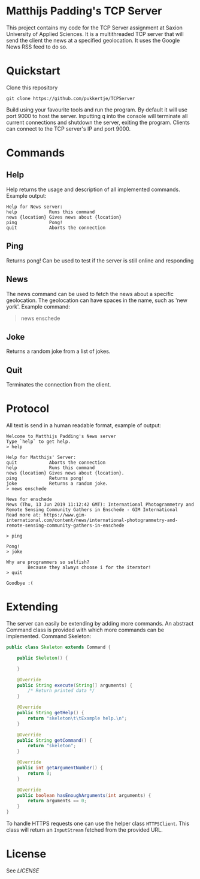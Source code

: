# Matthijs Padding's TCP Server
This project contains my code for the TCP Server assignment at Saxion University of Applied Sciences.
It is a multithreaded TCP server that will send the client the news at a specified geolocation. It uses the Google News
RSS feed to do so.

# Quickstart
Clone this repository

```git clone https://github.com/pukkertje/TCPServer```

Build using your favourite tools and run the program.
By default it will use port 9000 to host the server. Inputting q into the console will terminate all current connections
and shutdown the server, exiting the program. Clients can connect to the TCP server's IP and port 9000.

# Commands
## Help
Help returns the usage and description of all implemented commands. Example output:
```
Help for News server:  
help            Runs this command  
news {location} Gives news about {location}  
ping            Pong!  
quit            Aborts the connection  
```

## Ping
Returns pong! Can be used to test if the server is still online and responding

## News
The news command can be used to fetch the news about a specific geolocation. The geolocation can have spaces in the name,
such as 'new york'. Example command:
> news enschede

## Joke
Returns a random joke from a list of jokes.

## Quit
Terminates the connection from the client.

# Protocol
All text is send in a human readable format, example of output:
```
Welcome to Matthijs Padding's News server
Type `help` to get help.
> help

Help for Matthijs' Server:
quit            Aborts the connection
help            Runs this command
news {location} Gives news about {location}.
ping            Returns pong!
joke            Returns a random joke.
> news enschede

News for enschede
News (Thu, 13 Jun 2019 11:12:42 GMT): International Photogrammetry and Remote Sensing Community Gathers in Enschede - GIM International
Read more at: https://www.gim-international.com/content/news/international-photogrammetry-and-remote-sensing-community-gathers-in-enschede

> ping

Pong!
> joke

Why are programmers so selfish?
        Because they always choose i for the iterator!
> quit

Goodbye :(
```

# Extending
The server can easily be extending by adding more commands. An abstract Command class is provided with which
more commands can be implemented. Command Skeleton:
```java
public class Skeleton extends Command {

    public Skeleton() {

    }

    @Override
    public String execute(String[] arguments) {
        /* Return printed data */
    }

    @Override
    public String getHelp() {
        return "skeleton\t\tExample help.\n";
    }

    @Override
    public String getCommand() {
        return "skeleton";
    }

    @Override
    public int getArgumentNumber() {
        return 0;
    }

    @Override
    public boolean hasEnoughArguments(int arguments) {
        return arguments == 0;
    }
}
```

To handle HTTPS requests one can use the helper class ```HTTPSClient```. This class will return an ```InputStream```
fetched from the provided URL.

# License
See _LICENSE_